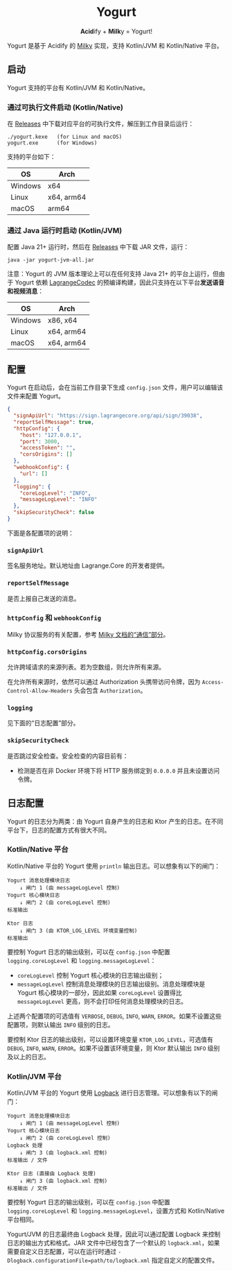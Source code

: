 <div align="center">

<h1>Yogurt</h1>

**Acid**ify + **Milk**y = Yogurt!

</div>

Yogurt 是基于 Acidify 的 [Milky](https://milky.ntqqrev.org/) 实现，支持 Kotlin/JVM 和 Kotlin/Native 平台。

## 启动

Yogurt 支持的平台有 Kotlin/JVM 和 Kotlin/Native。

### 通过可执行文件启动 (Kotlin/Native)

在 [Releases](https://github.com/LagrangeDev/acidify/releases) 中下载对应平台的可执行文件，解压到工作目录后运行：

```
./yogurt.kexe   (for Linux and macOS)
yogurt.exe      (for Windows)
```

支持的平台如下：

| OS      | Arch       |
|---------|------------|
| Windows | x64        |
| Linux   | x64, arm64 |
| macOS   | arm64      |

### 通过 Java 运行时启动 (Kotlin/JVM)

配置 Java 21+ 运行时，然后在 [Releases](https://github.com/LagrangeDev/acidify/releases) 中下载 JAR 文件，运行：

```
java -jar yogurt-jvm-all.jar
```

注意：Yogurt 的 JVM 版本理论上可以在任何支持 Java 21+ 的平台上运行，但由于 Yogurt 依赖 [LagrangeCodec](https://github.com/LagrangeDev/LagrangeCodec) 的预编译构建，因此只支持在以下平台**发送语音和视频消息**：

| OS      | Arch       |
|---------|------------|
| Windows | x86, x64   |
| Linux   | x64, arm64 |
| macOS   | x64, arm64 |

## 配置

Yogurt 在启动后，会在当前工作目录下生成 `config.json` 文件，用户可以编辑该文件来配置 Yogurt。

```json
{
  "signApiUrl": "https://sign.lagrangecore.org/api/sign/39038",
  "reportSelfMessage": true,
  "httpConfig": {
    "host": "127.0.0.1",
    "port": 3000,
    "accessToken": "",
    "corsOrigins": []
  },
  "webhookConfig": {
    "url": []
  },
  "logging": {
    "coreLogLevel": "INFO",
    "messageLogLevel": "INFO"
  },
  "skipSecurityCheck": false
}
```

下面是各配置项的说明：

### `signApiUrl`

签名服务地址。默认地址由 Lagrange.Core 的开发者提供。

### `reportSelfMessage`

是否上报自己发送的消息。

### `httpConfig` 和 `webhookConfig`

Milky 协议服务的有关配置，参考 [Milky 文档的“通信”部分](https://milky.ntqqrev.org/guide/communication)。

### `httpConfig.corsOrigins`

允许跨域请求的来源列表。若为空数组，则允许所有来源。

在允许所有来源时，依然可以通过 Authorization 头携带访问令牌，因为 `Access-Control-Allow-Headers` 头会包含 `Authorization`。

### `logging`

见下面的“日志配置”部分。

### `skipSecurityCheck`

是否跳过安全检查。安全检查的内容目前有：
- 检测是否在非 Docker 环境下将 HTTP 服务绑定到 `0.0.0.0` 并且未设置访问令牌。

## 日志配置

Yogurt 的日志分为两类：由 Yogurt 自身产生的日志和 Ktor 产生的日志。在不同平台下，日志的配置方式有很大不同。

### Kotlin/Native 平台

Kotlin/Native 平台的 Yogurt 使用 `println` 输出日志。可以想象有以下的闸门：

```
Yogurt 消息处理模块日志
    ↓ 闸门 1 (由 messageLogLevel 控制)
Yogurt 核心模块日志
    ↓ 闸门 2 (由 coreLogLevel 控制)
标准输出
```

```
Ktor 日志
    ↓ 闸门 3 (由 KTOR_LOG_LEVEL 环境变量控制)
标准输出
```

要控制 Yogurt 日志的输出级别，可以在 `config.json` 中配置 `logging.coreLogLevel` 和 `logging.messageLogLevel`：

- `coreLogLevel` 控制 Yogurt 核心模块的日志输出级别；
- `messageLogLevel` 控制消息处理模块的日志输出级别。消息处理模块是 Yogurt 核心模块的一部分，因此如果 `coreLogLevel` 设置得比 `messageLogLevel` 更高，则不会打印任何消息处理模块的日志。

上述两个配置项的可选值有 `VERBOSE`, `DEBUG`, `INFO`, `WARN`, `ERROR`。如果不设置这些配置项，则默认输出 `INFO` 级别的日志。

要控制 Ktor 日志的输出级别，可以设置环境变量 `KTOR_LOG_LEVEL`，可选值有 `DEBUG`, `INFO`, `WARN`, `ERROR`。如果不设置该环境变量，则 Ktor 默认输出 `INFO` 级别及以上的日志。

### Kotlin/JVM 平台

Kotlin/JVM 平台的 Yogurt 使用 [Logback](https://logback.qos.ch/) 进行日志管理。可以想象有以下的闸门：

```
Yogurt 消息处理模块日志
    ↓ 闸门 1 (由 messageLogLevel 控制)
Yogurt 核心模块日志
    ↓ 闸门 2 (由 coreLogLevel 控制)
Logback 处理
    ↓ 闸门 3 (由 logback.xml 控制)
标准输出 / 文件
```

```
Ktor 日志 (直接由 Logback 处理)
    ↓ 闸门 3 (由 logback.xml 控制)
标准输出 / 文件
```

要控制 Yogurt 日志的输出级别，可以在 `config.json` 中配置 `logging.coreLogLevel` 和 `logging.messageLogLevel`，设置方式和 Kotlin/Native 平台相同。

Yogurt/JVM 的日志最终由 Logback 处理，因此可以通过配置 Logback 来控制日志的输出方式和格式。JAR 文件中已经包含了一个默认的 `logback.xml`，如果需要自定义日志配置，可以在运行时通过 `-Dlogback.configurationFile=path/to/logback.xml` 指定自定义的配置文件。
